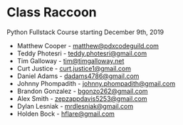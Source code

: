 # Class Raccoon


Python Fullstack Course starting December 9th, 2019


- Matthew Cooper - matthew@pdxcodeguild.com
- Teddy Photesri - teddy.photesri@gmail.com
- Tim Galloway - tim@timgalloway.net
- Curt Justice - curt.justice1@gmail.com
- Daniel Adams - dadams4786@gmail.com
- Johnny Phompadith - johnny.phompadith@gmail.com
- Brandon Gonzalez - bgonzo262@gmail.com
- Alex Smith - zepzappdavis5253@gmail.com
- Dylan Lesniak - mrdlesniak@gmail.com
- Holden Bock - hflare@gmail.com

